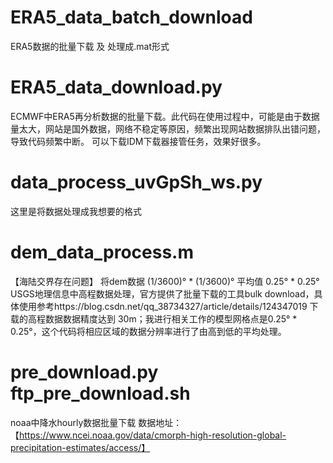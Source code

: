 # ERA5_data_batch_download
ERA5数据的批量下载 及 处理成.mat形式


# ERA5_data_download.py
ECMWF中ERA5再分析数据的批量下载。此代码在使用过程中，可能是由于数据量太大，网站是国外数据，网络不稳定等原因，频繁出现网站数据排队出错问题，导致代码频繁中断。
可以下载IDM下载器接管任务，效果好很多。

# data_process_uvGpSh_ws.py
这里是将数据处理成我想要的格式

# dem_data_process.m
【海陆交界存在问题】
将dem数据 (1/3600)° * (1/3600)° 平均值 0.25° * 0.25°
USGS地理信息中高程数据处理，官方提供了批量下载的工具bulk download，具体使用参考https://blog.csdn.net/qq_38734327/article/details/124347019
下载的高程数据数据精度达到 30m；我进行相关工作的模型网格点是0.25° * 0.25°，这个代码将相应区域的数据分辨率进行了由高到低的平均处理。

# pre_download.py ftp_pre_download.sh
noaa中降水hourly数据批量下载
数据地址：【https://www.ncei.noaa.gov/data/cmorph-high-resolution-global-precipitation-estimates/access/】
